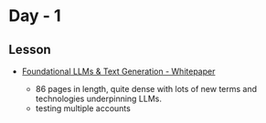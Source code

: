 # Day - 1

## Lesson

* [Foundational LLMs & Text Generation - Whitepaper](https://drive.google.com/file/d/1rYu-mIcsTrAeCuH-xHPofrI1i1qNVzqO/view)
  
  * 86 pages in length, quite dense with lots of new terms and technologies underpinning LLMs.
  * testing multiple accounts
